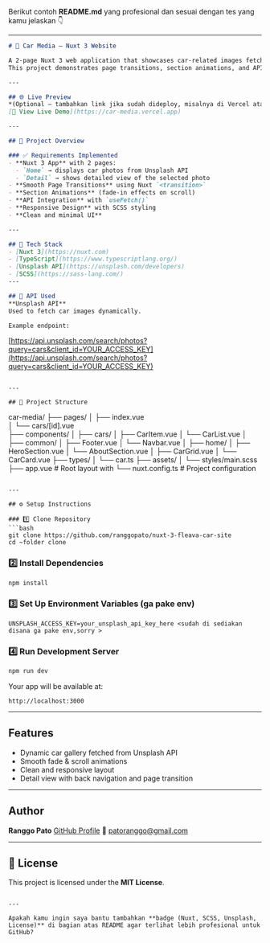Berikut contoh **README.md** yang profesional dan sesuai dengan tes yang kamu jelaskan 👇

---

```markdown
# 🚗 Car Media — Nuxt 3 Website

A 2-page Nuxt 3 web application that showcases car-related images fetched dynamically from the **Unsplash API**.  
This project demonstrates page transitions, section animations, and API integration using `useFetch()`.

---

## 🌐 Live Preview
*(Optional — tambahkan link jika sudah dideploy, misalnya di Vercel atau Netlify)*  
[🔗 View Live Demo](https://car-media.vercel.app)

---

## 🧱 Project Overview

### ✅ Requirements Implemented
- **Nuxt 3 App** with 2 pages:  
  - `Home` → displays car photos from Unsplash API  
  - `Detail` → shows detailed view of the selected photo  
- **Smooth Page Transitions** using Nuxt `<transition>`  
- **Section Animations** (fade-in effects on scroll)  
- **API Integration** with `useFetch()`  
- **Responsive Design** with SCSS styling  
- **Clean and minimal UI**  

---

## 🚀 Tech Stack
- [Nuxt 3](https://nuxt.com)
- [TypeScript](https://www.typescriptlang.org/)
- [Unsplash API](https://unsplash.com/developers)
- [SCSS](https://sass-lang.com/)
---

## 🔑 API Used
**Unsplash API**  
Used to fetch car images dynamically.

Example endpoint:
```

[https://api.unsplash.com/search/photos?query=cars&client_id=YOUR_ACCESS_KEY](https://api.unsplash.com/search/photos?query=cars&client_id=YOUR_ACCESS_KEY)

```

---

## 📂 Project Structure
```

car-media/
├── pages/
│   ├── index.vue           
│   └── cars/[id].vue       
├── components/
│   ├── cars/
│        ├── CarItem.vue
│        └── CarList.vue
│   ├── common/
│        ├── Footer.vue
│        └── Navbar.vue
│   ├── home/
│        ├── HeroSection.vue
│        └── AboutSection.vue
│   ├── CarGrid.vue
│   └── CarCard.vue
├── types/
│   └── car.ts
├── assets/
│   └── styles/main.scss
├── app.vue                 # Root layout with <transition>
└── nuxt.config.ts          # Project configuration

````

---

## ⚙️ Setup Instructions

### 1️⃣ Clone Repository
```bash
git clone https://github.com/ranggopato/nuxt-3-fleava-car-site
cd ~folder clone
````

### 2️⃣ Install Dependencies

```bash
npm install
```

### 3️⃣ Set Up Environment Variables (ga pake env)

```
UNSPLASH_ACCESS_KEY=your_unsplash_api_key_here <sudah di sediakan disana ga pake env,sorry >
```

### 4️⃣ Run Development Server

```bash
npm run dev
```

Your app will be available at:

```
http://localhost:3000
```

---

## Features

* Dynamic car gallery fetched from Unsplash API
* Smooth fade & scroll animations
* Clean and responsive layout
* Detail view with back navigation and page transition

---


## Author

**Ranggo Pato**
[GitHub Profile](https://github.com/ranggopato)
📧 [patoranggo@gmail.com](mailto:patoranggo@gmail.com)

---

## 📝 License

This project is licensed under the **MIT License**.

```

---

Apakah kamu ingin saya bantu tambahkan **badge (Nuxt, SCSS, Unsplash, License)** di bagian atas README agar terlihat lebih profesional untuk GitHub?
```
